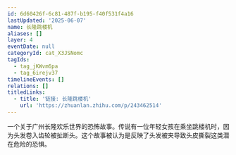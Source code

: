 ```yaml
---
id: 6d60426f-6c81-487f-b195-f40f531f4a16
lastUpdated: '2025-06-07'
name: 长隆跳楼机
aliases: []
layer: 4
eventDate: null
categoryId: cat_X3JSNomc
tagIds:
  - tag_jKWvm6pa
  - tag_6irejv37
timelineEvents: []
relations: []
titledLinks:
  - title: '链接: 长隆跳楼机'
    url: 'https://zhuanlan.zhihu.com/p/243462514'
---
```

一个关于广州长隆欢乐世界的恐怖故事。传说有一位年轻女孩在乘坐跳楼机时，因为头发卷入齿轮被扯断头。这个故事被认为是反映了头发被夹导致头皮撕裂这类潜在危险的恐惧。
